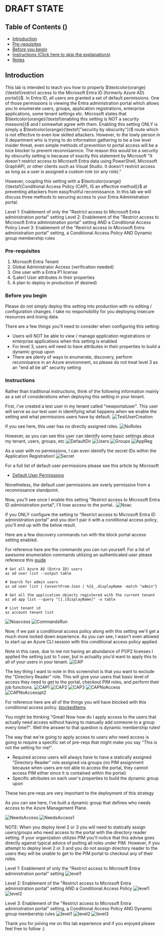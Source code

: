 # DRAFT STATE
## Table of Contents ()

- [Introduction](#introduction)
- [Pre-requisites](#pre-requisites)
- [Before you begin](#beforeyoubegin)
- [Instructions (Click here to skip the explanations)](#instructions)
- [Notes](#notes)

## Introduction

This lab is intended to teach you how to properly $\textcolor{orange}{\textsf{restrict access to the Microsoft Entra ID (formerly Azure AD) portal}}$.  In Entra ID, all users are granted a set of default permissions.  One of those permissions is viewing the Entra administration portal which allows you to enumerate users, groups, application registrations, enterprise applications, some tenant settings etc.  Microsoft states that $\textcolor{orange}{\textsf{enabling this setting is NOT a security measure}}$ and I somewhat agree with them.  Enabling this setting ONLY is simply a $\textcolor{orange}{\textsf{"security by obscurity"}}$ route which is not effective to even low skilled attackers.  However, to the lowly person in X department who is trying to do information gathering to be a low level insider threat, even simple methods of prevention to portal access will be a nice blocker to prevent reconnisannce.  The reason this would be a security by obscurity setting is because of exactly this statement by Microsoft "It doesn't restrict access to Microsoft Entra data using PowerShell, Microsoft GraphAPI, or other clients such as Visual Studio.  It doesn't restrict access as long as a user is assigned a custom role (or any role)."

However, coupling this setting with a $\textcolor{orange}{\textsf{Conditional Access Policy (CAP), IS an effective method}}$  at preventing attackers from easy/frutiful reconnissance.  In this lab we will discuss three methods to securing access to your Entra Administration portal.

Level 1: Enablement of only the "Restrict access to Microsoft Entra administration portal" setting
Level 2: Enablement of the "Restrict access to Microsoft Entra administration portal" setting AND a Conditional Access Policy
Level 3: Enablement of the "Restrict access to Microsoft Entra administration portal" setting, a Conditional Access Policy AND Dynamic group membership rules

### Pre-requisites
1. Microsoft Entra Tenant
2. Global Administrator Access (verification needed)
3. One user with a Entra P1 license
4. (Later) User attributes in their properties
5. A plan to deploy in production (if desired)

### Before you begin
Please do not simply deploy this setting into production with no editing / configuration changes.  I take no responsibility for you deploying insecure resources and losing data.

There are a few things you'll need to consider when configuring this setting:
* Users will NOT be able to view / manage application registrations or enterprise applications when this setting is enabled
* For level 3, users will need to have attributes in their properties to build a dynamic group upon
* There are plenty of ways to enumerate, discovery, perform reconnisance in an Azure environment, so please do not treat level 3 as an "end all be all" security setting


### Instructions
Rather than traditional instructions, think of the following information mainly as a set of considerations when deploying this setting in your tenant.

First, i've created a test user in my tenant called "newportaluser".  This user will serve as our test user in identifying what happens when we enable the setting and what permissions users have by default.
![TestUserCreation](TestUserCreation.png)

If you see here, this user has no directly assigned roles.
![NoRoles](NoRoles.png)

However, as you can see this user can identify some basic settings about my tenant, users, groups, etc
![DefaultDir](DefaultDir.png)
![Users](Users.png)
![Groups](Groups.png)
![AppReg](AppReg.png)

As a user with no permissions, I can even identify the secret IDs within the Application Registration!
![Secret](Secret.png)

For a full list of default user permissions please see this article by Microsoft

* [Default User Permissions](https://learn.microsoft.com/en-us/azure/active-directory/fundamentals/users-default-permissions)

Nonetheless, the default user permissions are overly permissive from a reconnissance standpoint.

Now, you'll see once I enable this setting "Restrict access to Microsoft Entra ID administration portal", I'll lose access to the portal..
![Noac](Noac.png)

If you ONLY configure the setting to "Restrict access to Microsoft Entra ID administration portal" and you don't pair it with a conditional access policy, you'll end up with the below result.

Here are a few discovery commands run with the block portal access setting enabled.

For reference here are the commands you can run yourself.  For a list of awesome enumeration commands utilizing an authenticated user please reference this [guide](https://github.com/0xJs/CARTP-cheatsheet/blob/main/Authenticated-enumeration.md#Enumeration-using-AzureAD-Module)

```
# Get all Azure AD (Entra ID) users
az ad user list --output table

# Search for admin users
az ad user list | ConvertFrom-Json | %{$_.displayName -match "admin"}

# Get all the application objects registered with the current tenant
az ad app list --query "[].[displayName]" -o table

# List tenant id
az account tenant list
```

![Noaccess](Noaccess.png)
![CommandsRun](CommandsRun.png)

Now, if we pair a conditional access policy along with this setting we'll get a much more locked down experience.  As you can see, I wasn't even allowed to start up an Azure CLI session with this conditional access policy applied.

Note in this case, due to me not having an abundance of P1/P2 licenses I applied the setting just to 1 user, but in actuality you'd want to apply this to all of your users in your tenant.
![CAP](CAP.png)

The key thing I want to note in this screenshot is that you want to exclude the "Directory Reader" role.  This will give your users that basic level of access they need to get to the portal, checkout PIM roles, and perform their job functions.
![CAP1](CAP.png)
![CAP2](CAP.png)
![CAP3](CAP.png)
![CAPNoAccess](CAPNoAccess.png)
![CAPNoAccesspt2](CAPNoAccess1.png)

For reference here are all of the things you will have blocked with this conditional access policy.
[blockeditems](https://learn.microsoft.com/en-us/azure/active-directory/conditional-access/concept-conditional-access-cloud-apps#microsoft-azure-management)

You might be thinking "Great!  Now how do I apply access to the users that actually need access without having to manually add someone to a group every time?".  Well the answer to that question is dynamic membership rules!

The way that we're going to apply access to users who need access is going to require a specific set of pre-reqs that might make you say "This is not the setting for me!".
* Required access users will always have to have a statically assigned "Directory Reader" role assigned via groups (no PIM assignment because when users are not able to access the portal, they cannot access PIM either since it is contained within the portal)
* Specific attributes on each user's properties to build the dynamic group upon

These two pre-reqs are very important to the deployment of this strategy

As you can see here, I've built a dynamic group that defines who needs access to the Azure Management Plane.

![NeedsAccess](NeedsAccess.png)
![NeedsAccess1](NeedsAccess1.png)

NOTE: When you deploy level 2 or 3 you will need to statically assign users/groups who need access to the portal with the directory reader setting.  If your organization utilizes PIM you'll notice that this advise goes directly against typical advice of putting all roles under PIM.  However, if you attempt to deploy level 2 or 3 and you do not assign directory reader to the users they will be unable to get to the PIM portal to checkout any of their roles.

Level 1: Enablement of only the "Restrict access to Microsoft Entra administration portal" setting
![level1](level1.png)

Level 2: Enablement of the "Restrict access to Microsoft Entra administration portal" setting AND a Conditional Access Policy
![level1](level1.png)
![level2](level2.png)

Level 3: Enablement of the "Restrict access to Microsoft Entra administration portal" setting, a Conditional Access Policy AND Dynamic group membership rules
![level1](level1.png)
![level2](level2.png)
![level3](level3.png)

Thank you for joining me on this lab experience and if you enjoyed please feel free to follow :) 
